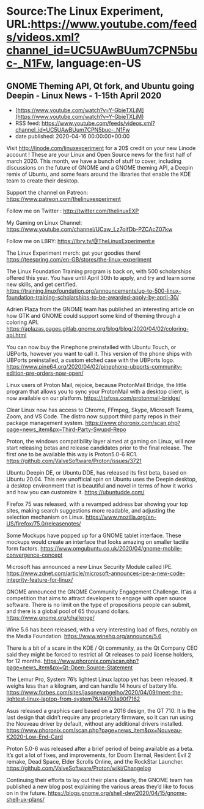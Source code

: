 # Source:The Linux Experiment, URL:https://www.youtube.com/feeds/videos.xml?channel_id=UC5UAwBUum7CPN5buc-_N1Fw, language:en-US

## GNOME Theming API, Qt fork, and Ubuntu going Deepin - Linux News - 1-15th April 2020
 - [https://www.youtube.com/watch?v=Y-GbieTXLjM](https://www.youtube.com/watch?v=Y-GbieTXLjM)
 - RSS feed: https://www.youtube.com/feeds/videos.xml?channel_id=UC5UAwBUum7CPN5buc-_N1Fw
 - date published: 2020-04-16 00:00:00+00:00

Visit http://linode.com/linuxexperiment for a 20$ credit on your new Linode account !
These are your Linux and Open Source news for the first half of march 2020. This month, we have a bunch of stuff to cover, including discussions on the future of GNOME and a GNOME theming API, a Deepin remix of Ubuntu, and some fears around the libraries that enable the KDE team to create their desktop.

Support the channel on Patreon: 
https://www.patreon.com/thelinuxexperiment

Follow me on Twitter : http://twitter.com/thelinuxEXP

My Gaming on Linux Channel: https://www.youtube.com/channel/UCaw_Lz7oifDb-PZCAcZ07kw

Follow me on LBRY: https://lbry.tv/@TheLinuxExperiment:e

The Linux Experiment merch: get your goodies there! https://teespring.com/en-GB/stores/the-linux-experiment

The Linux Foundation Training program is back on, with 500 scholarships offered this year. You have until April 30th to apply, and try and learn some new skills, and get certified. https://training.linuxfoundation.org/announcements/up-to-500-linux-foundation-training-scholarships-to-be-awarded-apply-by-april-30/

Adrien Plaza from the GNOME team has published an interesting article on how GTK and GNOME could support some kind of theming through a coloring API. https://aplazas.pages.gitlab.gnome.org/blog/blog/2020/04/02/coloring-api.html

You can now buy the Pinephone preinstalled with Ubuntu Touch, or UBPorts, however you want to call it. This version of the phone ships with UBPorts preinstalled, a custom etched case with the UBPorts logo.
https://www.pine64.org/2020/04/02/pinephone-ubports-community-edition-pre-orders-now-open/

Linux users of Proton Mail, rejoice, because ProtonMail Bridge, the little program that allows you to sync your ProtonMail with a desktop client, is now available on our platform.
https://itsfoss.com/protonmail-bridge/

Clear Linux now has access to Chrome, FFmpeg, Skype, Microsoft Teams, Zoom, and VS Code. The distro now support third party repos in their package management system. https://www.phoronix.com/scan.php?page=news_item&px=Third-Party-Swupd-Repo

Proton, the windows compatibility layer aimed at gaming on Linux, will now start releasing betas and release candidates prior to the final release. The first one to be available this way is Proton5.0-6 RC1.
https://github.com/ValveSoftware/Proton/issues/3721

Ubuntu Deepin DE, or Ubuntu DDE, has released its first beta, based on Ubuntu 20.04. This new unofficial spin on Ubuntu uses the Deepin desktop, a desktop environment that is beautiful and novel in terms of how it works and how you can customize it. 
https://ubuntudde.com/

Firefox 75 was released, with a revamped address bar showing your top sites, making search suggestions more readable, and adjusting the selection mechanism on Linux.
https://www.mozilla.org/en-US/firefox/75.0/releasenotes/

Some Mockups have popped up for a GNOME tablet interface. These mockups would create an interface that looks amazing on smaller tactile form factors. 
https://www.omgubuntu.co.uk/2020/04/gnome-mobile-convergence-concept

Microsoft has announced a new Linux Security Module called IPE. https://www.zdnet.com/article/microsoft-announces-ipe-a-new-code-integrity-feature-for-linux/

GNOME announced the GNOME Community Engagement Challenge. It'as a competition that aims to attract developers to engage with open source software. There is no limit on the type of propositions people can submit, and there is a global pool of 65 thousand dollars. https://www.gnome.org/challenge/

Wine 5.6 has been released, with a very interesting load of fixes, notably on the Media Foundation. 
https://www.winehq.org/announce/5.6

There is a bit of a scare in the KDE / Qt community, as the Qt Company CEO said they might be forced to restrict all Qt releases to paid license holders, for 12 months. 
https://www.phoronix.com/scan.php?page=news_item&px=Qt-Open-Source-Statement

The Lemur Pro, System 76’s lightest Linux laptop yet has been released. It weighs less than a kilogram, and can handle 14 hours of battery life. https://www.forbes.com/sites/jasonevangelho/2020/04/09/meet-the-lightest-linux-laptop-from-system76/#4703a90f7162

Asus released a graphics card based on a 2016 design, the GT 710. It is the last design that didn’t require any proprietary firmware, so it can run using the Nouveau driver by default, without any additional drivers installed.
https://www.phoronix.com/scan.php?page=news_item&px=Nouveau-K2020-Low-End-Card

Proton 5.0-6 was released after a brief period of being available as a beta. It’s got a lot of fixes, and improvements, for Doom Eternal, Resident Evil 2 remake, Dead Space, Elder Scrolls Online, and the RockStar Launcher. https://github.com/ValveSoftware/Proton/wiki/Changelog

Continuing their efforts to lay out their plans clearly, the GNOME team has published a new blog post explaining the various areas they’d like to focus on in the future.
https://blogs.gnome.org/shell-dev/2020/04/15/gnome-shell-ux-plans/

